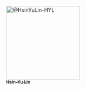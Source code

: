 <a href="https://github.com/HsinYuLin-HYL">
<img src="https://avatars.githubusercontent.com/u/129306393?s=400&amp;u=053d13da23eeaa9e856e1f1bc046d74b79bdc57f&amp;v=4" width="200" height="200" alt="@HsinYuLin-HYL">
<br /><sub><b>Hsin-Yu Lin</b></sub>
</a>

